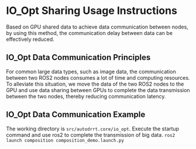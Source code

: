 # IO_Opt Sharing Usage Instructions

Based on GPU shared data to achieve data communication between nodes, by using this method, the communication delay between data can be effectively reduced.

## IO_Opt Data Communication Principles
For common large data types, such as image data, the communication between two ROS2 nodes consumes a lot of time and computing resources. To alleviate this situation, we move the data of the two ROS2 nodes to the GPU and use data sharing between GPUs to complete the data transmission between the two nodes, thereby reducing communication latency.

## IO_Opt Data Communication Example
The working directory is `src/autodrrt.core/io_opt`.
Execute the startup command and use ros2 to complete the transmission of big data. 
`ros2 launch composition composition_demo.launch.py`
